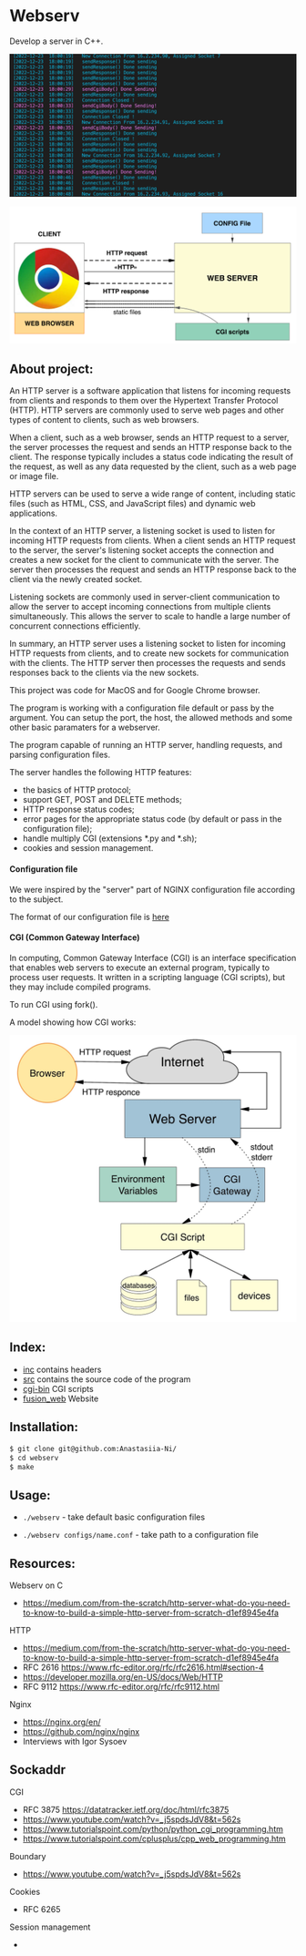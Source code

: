 # Webserv

Develop a server in C++.

![](https://github.com/Anastasiia-Ni/webserv/blob/main/for_RM/screen.png)

![](https://github.com/Anastasiia-Ni/webserv/blob/main/for_RM/HTTP_protocol.jpg)

## About project: 

An HTTP server is a software application that listens for incoming requests from clients and responds to them over the Hypertext Transfer Protocol (HTTP). HTTP servers are commonly used to serve web pages and other types of content to clients, such as web browsers.

When a client, such as a web browser, sends an HTTP request to a server, the server processes the request and sends an HTTP response back to the client. The response typically includes a status code indicating the result of the request, as well as any data requested by the client, such as a web page or image file.

HTTP servers can be used to serve a wide range of content, including static files (such as HTML, CSS, and JavaScript files) and dynamic web applications.

In the context of an HTTP server, a listening socket is used to listen for incoming HTTP requests from clients. When a client sends an HTTP request to the server, the server's listening socket accepts the connection and creates a new socket for the client to communicate with the server. The server then processes the request and sends an HTTP response back to the client via the newly created socket.

Listening sockets are commonly used in server-client communication to allow the server to accept incoming connections from multiple clients simultaneously. This allows the server to scale to handle a large number of concurrent connections efficiently.

In summary, an HTTP server uses a listening socket to listen for incoming HTTP requests from clients, and to create new sockets for communication with the clients. The HTTP server then processes the requests and sends responses back to the clients via the new sockets.

This project was code for MacOS and for Google Chrome browser.

The program is working with a configuration file default or pass by the argument.
You can setup the port, the host, the allowed methods and some other basic paramaters for a webserver.

The program capable of running an HTTP server, handling requests, and parsing configuration files. 

The server handles the following HTTP features: 
- the basics of HTTP protocol;
- support GET, POST and DELETE methods;
- HTTP response status codes;
- error pages for the appropriate status code (by default or pass in the configuration file);
- handle multiply CGI (extensions *.py and *.sh);
- cookies and  session management.

#### Configuration file

We were inspired by the "server" part of NGINX configuration file according to the subject.

The format of our configuration file is [here](https://github.com/Anastasiia-Ni/.../format_config_file.conf)

#### CGI (Common Gateway Interface) 
In computing, Common Gateway Interface (CGI) is an interface specification that enables web servers to execute an external program, typically to process user requests.
It written in a scripting language (CGI scripts), but they may include compiled programs.

To run CGI using fork().

A model showing how CGI works:


![](https://github.com/Anastasiia-Ni/webserv/blob/main/for_RM/CGI.jpg)

## Index:
- [inc](https://github.com/Anastasiia-Ni/webserv/tree/main/inc) contains headers
- [src](https://github.com/Anastasiia-Ni/webserv/tree/main/src) contains the source code of the program
- [cgi-bin](https://github.com/Anastasiia-Ni/webserv/tree/main/cgi-bin) CGI scripts
- [fusion_web](https://github.com/Anastasiia-Ni/webserv/tree/main/fusion_web) Website 

## Installation:
```
$ git clone git@github.com:Anastasiia-Ni/
$ cd webserv
$ make
```

## Usage:
- `./webserv`    - take default basic configuration files

- `./webserv configs/name.conf`    - take path to a configuration file

## Resources:

Webserv on C 

- https://medium.com/from-the-scratch/http-server-what-do-you-need-to-know-to-build-a-simple-http-server-from-scratch-d1ef8945e4fa

HTTP

- https://medium.com/from-the-scratch/http-server-what-do-you-need-to-know-to-build-a-simple-http-server-from-scratch-d1ef8945e4fa
- RFC 2616 https://www.rfc-editor.org/rfc/rfc2616.html#section-4
- https://developer.mozilla.org/en-US/docs/Web/HTTP
- RFC 9112 https://www.rfc-editor.org/rfc/rfc9112.html

Nginx
- https://nginx.org/en/
- https://github.com/nginx/nginx
- Interviews with Igor Sysoev

Sockaddr
- 

CGI
- RFC 3875 https://datatracker.ietf.org/doc/html/rfc3875
- https://www.youtube.com/watch?v=_j5spdsJdV8&t=562s
- https://www.tutorialspoint.com/python/python_cgi_programming.htm
- https://www.tutorialspoint.com/cplusplus/cpp_web_programming.htm

Boundary

- https://www.youtube.com/watch?v=_j5spdsJdV8&t=562s

Cookies

- RFC 6265

Session management

- 
